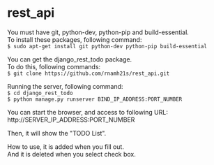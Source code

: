 # rest_api

You must have git, python-dev, python-pip and build-essential.  
To install these packages, following command:  
`$ sudo apt-get install git python-dev python-pip build-essential`

You can get the django_rest_todo package.  
To do this, following commands:  
`$ git clone https://github.com/rnamh21s/rest_api.git`

Running the server, following command:  
`$ cd django_rest_todo`  
`$ python manage.py runserver BIND_IP_ADDRESS:PORT_NUMBER`

You can start the browser, and access to following URL:  
http://SERVER_IP_ADDRESS:PORT_NUMBER

Then, it will show the "TODO List".

How to use, it is added when you fill out.  
And it is deleted when you select check box.
